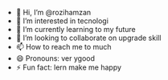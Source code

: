 - 👋 Hi, I’m @rozihamzan
- 👀 I’m interested in tecnologi
- 🌱 I’m currently learning to my future
- 💞️ I’m looking to collaborate on upgrade skill
- 📫 How to reach me to much
- 😄 Pronouns: ver ygood
- ⚡ Fun fact: lern make me happy

<!---
rozihamzan/rozihamzan is a ✨ special ✨ repository because its `README.md` (this file) appears on your GitHub profile.
You can click the Preview link to take a look at your changes.
--->

